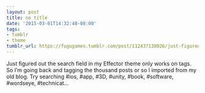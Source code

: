 ```yaml
---
layout: post
title: no title
date: '2015-03-01T14:32:48-08:00'
tags:
- tumblr
- theme
tumblr_url: https://fugugames.tumblr.com/post/112437138926/just-figured-out-the-search-field-in-my-effector
---
```

Just figured out the search field in my Effector theme only works on tags. So I’m going back and tagging the thousand posts or so I imported from my old blog. Try searching #ios, #app, #3D, #unity, #book, #software, #wordseye, #technicat…

